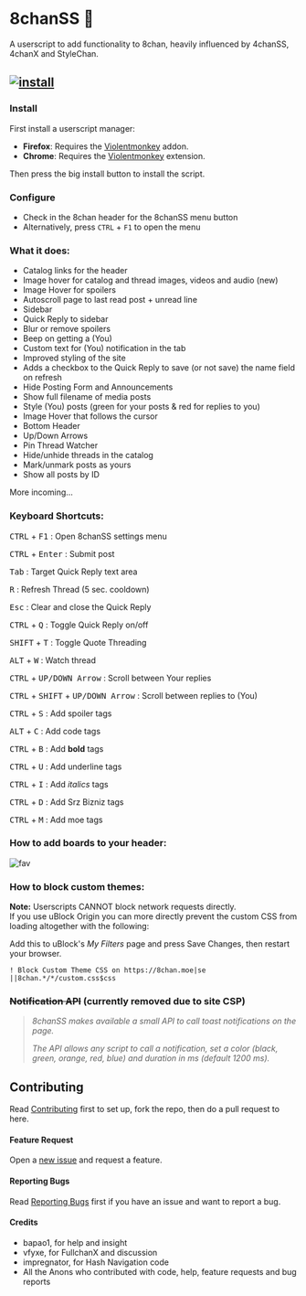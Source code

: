 # 8chanSS :beginner:

A userscript to add functionality to 8chan, heavily influenced by 4chanSS, 4chanX and StyleChan.


## [![install](https://github.com/user-attachments/assets/9a9d62fd-0b3e-460b-bb6c-092dd38b2b8d)](https://github.com/otacoo/8chanSS/raw/refs/heads/main/builds/8chanSS.user.js)


### Install

First install a userscript manager:
- **Firefox**: Requires the [Violentmonkey](https://addons.mozilla.org/en-US/firefox/addon/violentmonkey/) addon.
- **Chrome**: Requires the [Violentmonkey](https://chromewebstore.google.com/detail/violentmonkey/jinjaccalgkegednnccohejagnlnfdag/) extension.

Then press the big install button to install the script.


### Configure
- Check in the 8chan header for the 8chanSS menu button
- Alternatively, press `CTRL` + `F1` to open the menu


### What it does:
- Catalog links for the header
- Image hover for catalog and thread images, videos and audio (new)
- Image Hover for spoilers
- Autoscroll page to last read post + unread line
- Sidebar
- Quick Reply to sidebar
- Blur or remove spoilers
- Beep on getting a (You)
- Custom text for (You) notification in the tab
- Improved styling of the site
- Adds a checkbox to the Quick Reply to save (or not save) the name field on refresh
- Hide Posting Form and Announcements
- Show full filename of media posts
- Style (You) posts (green for your posts & red for replies to you)
- Image Hover that follows the cursor
- Bottom Header
- Up/Down Arrows
- Pin Thread Watcher
- Hide/unhide threads in the catalog
- Mark/unmark posts as yours
- Show all posts by ID

More incoming...

### Keyboard Shortcuts:

<kbd>CTRL</kbd> + <kbd>F1</kbd> : Open 8chanSS settings menu

<kbd>CTRL</kbd> + <kbd>Enter</kbd> : Submit post

<kbd>Tab</kbd> : Target Quick Reply text area

<kbd>R</kbd> : Refresh Thread (5 sec. cooldown)

<kbd>Esc</kbd> : Clear and close the Quick Reply

<kbd>CTRL</kbd> + <kbd>Q</kbd> : Toggle Quick Reply on/off

<kbd>SHIFT</kbd> + <kbd>T</kbd> : Toggle Quote Threading

<kbd>ALT</kbd> + <kbd>W</kbd> : Watch thread

<kbd>CTRL</kbd> + <kbd>UP/DOWN Arrow</kbd> : Scroll between Your replies

<kbd>CTRL</kbd> + <kbd>SHIFT</kbd> + <kbd>UP/DOWN Arrow</kbd> : Scroll between replies to (You)

<kbd>CTRL</kbd> + <kbd>S</kbd> : Add spoiler tags

<kbd>ALT</kbd> + <kbd>C</kbd> : Add code tags

<kbd>CTRL</kbd> + <kbd>B</kbd> : Add **bold** tags

<kbd>CTRL</kbd> + <kbd>U</kbd> : Add underline tags

<kbd>CTRL</kbd> + <kbd>I</kbd> : Add *italics* tags

<kbd>CTRL</kbd> + <kbd>D</kbd> : Add Srz Bizniz tags

<kbd>CTRL</kbd> + <kbd>M</kbd> : Add moe tags

### How to add boards to your header:

![fav](https://github.com/user-attachments/assets/8b97ca2b-8e9e-46e3-bc8b-37e4c7c42712)

### How to block custom themes:

**Note:** Userscripts CANNOT block network requests directly.\
If you use uBlock Origin you can more directly prevent the custom CSS from loading altogether with the following:

Add this to uBlock's *My Filters* page and press Save Changes, then restart your browser.

```
! Block Custom Theme CSS on https://8chan.moe|se
||8chan.*/*/custom.css$css
```

### ~~Notification API~~ (currently removed due to site CSP)
<blockquote><i>
8chanSS makes available a small API to call toast notifications on the page.

The API allows any script to call a notification, set a color (black, green, orange, red, blue) and duration in ms (default 1200 ms).
</i></blockquote>

## Contributing
Read [Contributing](https://github.com/otacoo/8chanSS/blob/main/CONTRIBUTING.md#development--contribution) first to set up, fork the repo, then do a pull request to here.

#### Feature Request
Open a [new issue](https://github.com/otacoo/8chanSS/issues) and request a feature.

#### Reporting Bugs

Read [Reporting Bugs](https://github.com/otacoo/8chanSS/blob/main/CONTRIBUTING.md#reporting-bugs-and-suggestions) first if you have an issue and want to report a bug.

#### Credits

- bapao1, for help and insight
- vfyxe, for FullchanX and discussion
- impregnator, for Hash Navigation code
- All the Anons who contributed with code, help, feature requests and bug reports
